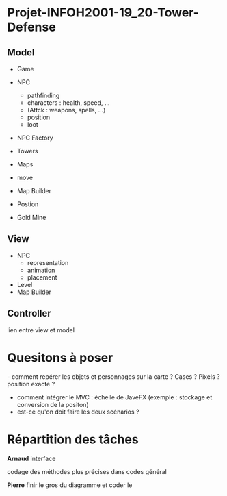 # Projet-INFOH2001-19_20-Tower-Defense

## Model
- Game 
- NPC
  - pathfinding
  - characters : health, speed, ...
  - (Attck : weapons, spells, ...)
  - position
  - loot
 
- NPC Factory
- Towers
- Maps
- move
- Map Builder
- Postion
- Gold Mine

## View
- NPC
  - representation
  - animation
  - placement
- Level
- Map Builder

## Controller
lien entre view et model

# Quesitons à poser
- comment repérer les objets et personnages sur la carte ? Cases ? Pixels ? position exacte ?
- comment intégrer le MVC : échelle de JaveFX (exemple : stockage et conversion de la positon)
- est-ce qu'on doit faire les deux scénarios ?

# Répartition des tâches
**Arnaud**
interface

codage des méthodes plus précises dans codes général

**Pierre**
finir le gros du diagramme et coder le 
